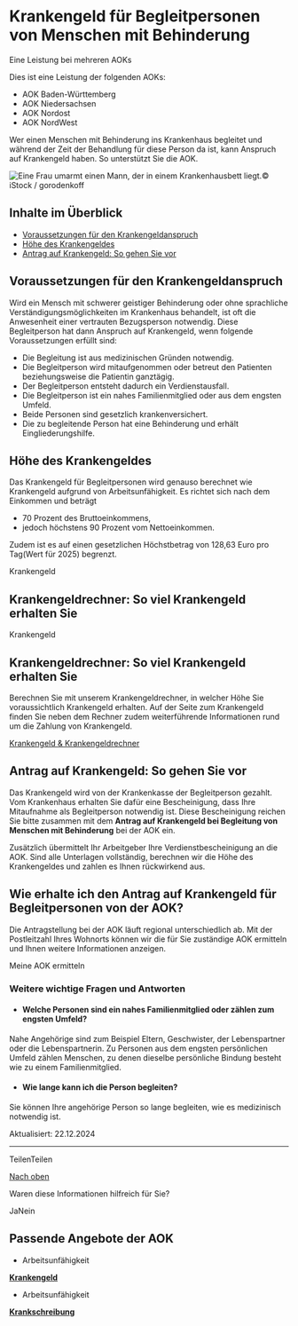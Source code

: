 # Krankengeld für Begleitpersonen von Menschen mit Behinderung

Eine Leistung bei mehreren AOKs

Dies ist eine Leistung der folgenden AOKs:

- AOK Baden-Württemberg
- AOK Niedersachsen
- AOK Nordost
- AOK NordWest

Wer einen Menschen mit Behinderung ins Krankenhaus begleitet und während der Zeit der Behandlung für diese Person da ist, kann Anspruch auf Krankengeld haben. So unterstützt Sie die AOK.

![Eine Frau umarmt einen Mann, der in einem Krankenhausbett liegt.](https://www.aok.de/pk/magazin/cms/fileadmin/_processed_/b/1/csm_krankengeld-begleitperson_77737dac14.jpg.webp)© iStock / gorodenkoff

## Inhalte im Überblick

- [Voraussetzungen für den Krankengeldanspruch](https://www.aok.de/pk/leistungen/arbeitsunfaehigkeit/krankengeld-begleitpersonen-menschen-mit-behinderung/#c1590654283)
- [Höhe des Krankengeldes](https://www.aok.de/pk/leistungen/arbeitsunfaehigkeit/krankengeld-begleitpersonen-menschen-mit-behinderung/#c1590666294)
- [Antrag auf Krankengeld: So gehen Sie vor](https://www.aok.de/pk/leistungen/arbeitsunfaehigkeit/krankengeld-begleitpersonen-menschen-mit-behinderung/#c1590654286)

## Voraussetzungen für den Krankengeldanspruch

Wird ein Mensch mit schwerer geistiger Behinderung oder ohne sprachliche Verständigungsmöglichkeiten im Krankenhaus behandelt, ist oft die Anwesenheit einer vertrauten Bezugsperson notwendig. Diese Begleitperson hat dann Anspruch auf Krankengeld, wenn folgende Voraussetzungen erfüllt sind:

- Die Begleitung ist aus medizinischen Gründen notwendig.
- Die Begleitperson wird mitaufgenommen oder betreut den Patienten beziehungsweise die Patientin ganztägig.
- Der Begleitperson entsteht dadurch ein Verdienstausfall.
- Die Begleitperson ist ein nahes Familienmitglied oder aus dem engsten Umfeld.
- Beide Personen sind gesetzlich krankenversichert.
- Die zu begleitende Person hat eine Behinderung und erhält Eingliederungshilfe.

## Höhe des Krankengeldes

Das Krankengeld für Begleitpersonen wird genauso berechnet wie Krankengeld aufgrund von Arbeitsunfähigkeit. Es richtet sich nach dem Einkommen und beträgt

- 70 Prozent des Bruttoeinkommens,
- jedoch höchstens 90 Prozent vom Nettoeinkommen.

Zudem ist es auf einen gesetzlichen Höchstbetrag von 128,63 Euro pro Tag(Wert für 2025) begrenzt.

Krankengeld

## Krankengeldrechner: So viel Krankengeld erhalten Sie

Krankengeld

## Krankengeldrechner: So viel Krankengeld erhalten Sie

Berechnen Sie mit unserem Krankengeldrechner, in welcher Höhe Sie voraussichtlich Krankengeld erhalten. Auf der Seite zum Krankengeld finden Sie neben dem Rechner zudem weiterführende Informationen rund um die Zahlung von Krankengeld.

[Krankengeld & Krankengeldrechner](https://www.aok.de/pk/leistungen/arbeitsunfaehigkeit/krankengeld/)

## Antrag auf Krankengeld: So gehen Sie vor

Das Krankengeld wird von der Krankenkasse der Begleitperson gezahlt. Vom Krankenhaus erhalten Sie dafür eine Bescheinigung, dass Ihre Mitaufnahme als Begleitperson notwendig ist. Diese Bescheinigung reichen Sie bitte zusammen mit dem **Antrag auf Krankengeld bei Begleitung von Menschen mit Behinderung** bei der AOK ein.

Zusätzlich übermittelt Ihr Arbeitgeber Ihre Verdienstbescheinigung an die AOK. Sind alle Unterlagen vollständig, berechnen wir die Höhe des Krankengeldes und zahlen es Ihnen rückwirkend aus.

## Wie erhalte ich den Antrag auf Krankengeld für Begleitpersonen von der AOK?

Die Antragstellung bei der AOK läuft regional unterschiedlich ab. Mit der Postleitzahl Ihres Wohnorts können wir die für Sie zuständige AOK ermitteln und Ihnen weitere Informationen anzeigen.

Meine AOK ermitteln

### Weitere wichtige Fragen und Antworten

- #### Welche Personen sind ein nahes Familienmitglied oder zählen zum engsten Umfeld?









Nahe Angehörige sind zum Beispiel Eltern, Geschwister, der Lebenspartner oder die Lebenspartnerin. Zu Personen aus dem engsten persönlichen Umfeld zählen Menschen, zu denen dieselbe persönliche Bindung besteht wie zu einem Familienmitglied.

- #### Wie lange kann ich die Person begleiten?









Sie können Ihre angehörige Person so lange begleiten, wie es medizinisch notwendig ist.


Aktualisiert: 22.12.2024

* * *

TeilenTeilen

[Nach oben](https://www.aok.de/pk/leistungen/arbeitsunfaehigkeit/krankengeld-begleitpersonen-menschen-mit-behinderung/#main-content)

Waren diese Informationen hilfreich für Sie?

JaNein

## Passende Angebote der AOK

- Arbeitsunfähigkeit

[**Krankengeld**](https://www.aok.de/pk/leistungen/arbeitsunfaehigkeit/krankengeld/)

- Arbeitsunfähigkeit

[**Krankschreibung**](https://www.aok.de/pk/leistungen/arbeitsunfaehigkeit/krankschreibung/)